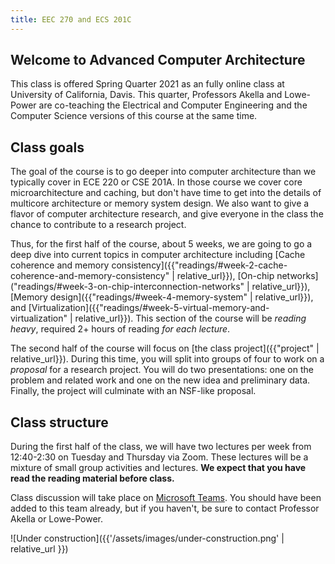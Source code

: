 ```yaml
---
title: EEC 270 and ECS 201C
---
```


## Welcome to Advanced Computer Architecture

This class is offered Spring Quarter 2021 as an fully online class at University of California, Davis.
This quarter, Professors Akella and Lowe-Power are co-teaching the Electrical and Computer Engineering and the Computer Science versions of this course at the same time.

## Class goals

The goal of the course is to go deeper into computer architecture than we typically cover in ECE 220 or CSE 201A.
In those course we cover core microarchitecture and caching, but don't have time to get into the details of multicore architecture or memory system design.
We also want to give a flavor of computer architecture research, and give everyone in the class the chance to contribute to a research project.

Thus, for the first half of the course, about 5 weeks, we are going to go a deep dive into current topics in computer architecture including [Cache coherence and memory consistency]({{"readings/#week-2-cache-coherence-and-memory-consistency" | relative_url}}), [On-chip networks]("readings/#week-3-on-chip-interconnection-networks" | relative_url}}), [Memory design]({{"readings/#week-4-memory-system" | relative_url}}), and [Virtualization]({{"readings/#week-5-virtual-memory-and-virtualization" | relative_url}}).
This section of the course will be *reading heavy*, required 2+ hours of reading *for each lecture*.

The second half of the course will focus on [the class project]({{"project" | relative_url}}).
During this time, you will split into groups of four to work on a *proposal* for a research project.
You will do two presentations: one on the problem and related work and one on the new idea and preliminary data.
Finally, the project will culminate with an NSF-like proposal.

## Class structure

During the first half of the class, we will have two lectures per week from 12:40-2:30 on Tuesday and Thursday via Zoom.
These lectures will be a mixture of small group activities and lectures.
**We expect that you have read the reading material before class.**

Class discussion will take place on [Microsoft Teams](https://teams.microsoft.com/l/team/19%3a924e0023b9f14f138d90e9133de7b7c0%40thread.tacv2/conversations?groupId=dc1deb3b-d7c2-42a3-9097-6c162e5bb8b3&tenantId=a8046f64-66c0-4f00-9046-c8daf92ff62b).
You should have been added to this team already, but if you haven't, be sure to contact Professor Akella or Lowe-Power.

![Under construction]({{'/assets/images/under-construction.png' | relative_url }})
